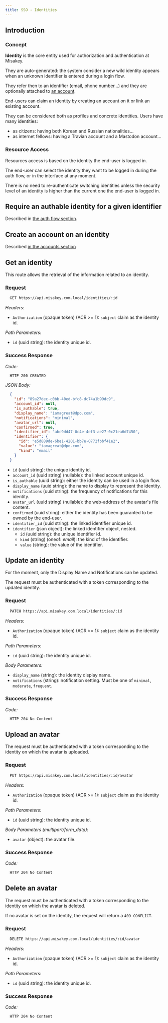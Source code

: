 ```yaml
---
title: SSO - Identities
---
```


## Introduction

### Concept

**Identity** is the core entity used for authorization and authentication at Misakey.

They are auto-generated: the system consider a new wild identity appears when an
unknown identifier is entered during a login flow.

They refer then to an identifier (email, phone number...) and they are optionally attached to [an account](../accounts/).

End-users can claim an identity by creating an account on it or link an existing account.

They can be considered both as profiles and concrete identities. Users have many identities:
- as citizens: having both Korean and Russian nationalities...
- as internet fellows: having a Travian account and a Mastodon account...

### Resource Access

Resources access is based on the identity the end-user is logged in.

The end-user can select the identity they want to be logged in during the auth flow,
or in the interface at any moment.

There is no need to re-authenticate switching identities unless the security level
of an identity is higher than the current one the end-user is logged in.

## Require an authable identity for a given identifier

Described in [the auth flow section](../auth_flow/#require-an-authable-identity-for-a-given-identifier).

## Create an account on an identity

Described [in the accounts section](../accounts/#create-an-account-on-an-identity)

## Get an identity

This route allows the retrieval of the information related to an identity.

### Request

```bash
  GET https://api.misakey.com.local/identities/:id
```
_Headers:_
- `Authorization` (opaque token) (ACR >= 1): `subject` claim as the identity id.

_Path Parameters:_
- `id` (uuid string): the identity unique id.

### Success Response

_Code:_
```bash
  HTTP 200 CREATED
```

_JSON Body:_
```json
  {
    "id": "89a27dec-c0bb-40ed-bfc8-dc74a1b99dc9",
    "account_id": null,
    "is_authable": true,
    "display_name": "iamagreat@dpo.com",
    "notifications": "minimal",
    "avatar_url": null,
    "confirmed": true,
    "identifier_id": "abc9dd47-0c4e-4ef3-ae27-0c21ea6d7450",
    "identifier": {
      "id": "e5d889de-6be1-4201-bb7e-0772fbbf41e2",
      "value": "iamagreat@dpo.com",
      "kind": "email"
    }
  }
```

- `id` (uuid string): the unique identity id.
- `account_id` (uuid string) (nullable): the linked account unique id.
- `is_authable` (uuid string): either the identity can be used in a login flow.
- `display_name` (uuid string): the name to display to represent the identity.
- `notifications` (uuid string): the frequency of notifications for this identity.
- `avatar_url` (uuid string) (nullable): the web-address of the avatar's file content.
- `confirmed` (uuid string): either the identity has been guaranted to be owned by the end-user.
- `identifier_id` (uuid string): the linked identifier unique id.
- `identifier` (json object): the linked identifier object, nested.
  - `id` (uuid string): the unique identifier id.
  - `kind` (string) (oneof: _email_): the kind of the identifier.
  - `value` (string): the value of the identifier.

## Update an identity

For the moment, only the Display Name and Notifications can be updated.

The request must be authenticated with a token corresponding to the updated identity.

### Request

```bash
  PATCH https://api.misakey.com.local/identities/:id
```
_Headers:_
- `Authorization` (opaque token) (ACR >= 1): `subject` claim as the identity id.

_Path Parameters:_
- `id` (uuid string): the identity unique id.

_Body Parameters:_
- `display_name` (string): the identity display name.
- `notifications` (string): notification setting. Must be one of `minimal`, `moderate`, `frequent`.

### Success Response

_Code:_
```bash
  HTTP 204 No Content
```

## Upload an avatar

The request must be authenticated with a token corresponding to the identity on which the avatar is uploaded.

### Request

```bash
  PUT https://api.misakey.com.local/identities/:id/avatar
```
_Headers:_
- `Authorization` (opaque token) (ACR >= 1): `subject` claim as the identity id.

_Path Parameters:_
- `id` (uuid string): the identity unique id.

_Body Parameters (multipart/form\_data):_
- `avatar` (object): the avatar file.

### Success Response

_Code:_
```bash
  HTTP 204 No Content
```

## Delete an avatar

The request must be authenticated with a token corresponding to the identity on which the avatar is deleted.

If no avatar is set on the identity, the request will return a `409 CONFLICT`.

### Request

```bash
  DELETE https://api.misakey.com.local/identities/:id/avatar
```
_Headers:_
- `Authorization` (opaque token) (ACR >= 1): `subject` claim as the identity id.

_Path Parameters:_
- `id` (uuid string): the identity unique id.

### Success Response

_Code:_
```bash
  HTTP 204 No Content
```
